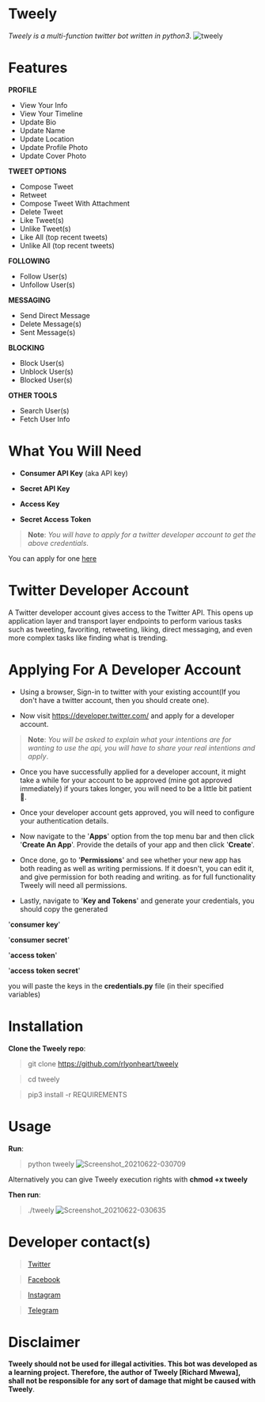 # Tweely
*Tweely is a multi-function twitter bot written in python3*. 
![tweely](https://user-images.githubusercontent.com/74001397/122753237-3ddec580-d292-11eb-80cb-f4cbae0bd1eb.jpg)

# Features
**PROFILE**
* View Your Info
* View Your Timeline
* Update Bio
* Update Name
* Update Location
* Update Profile Photo
* Update Cover Photo

**TWEET OPTIONS**
* Compose Tweet
* Retweet
* Compose Tweet With Attachment
* Delete Tweet
* Like Tweet(s) 
* Unlike Tweet(s)
* Like All (top recent tweets) 
* Unlike All (top recent tweets) 

**FOLLOWING**
* Follow User(s)
* Unfollow User(s)

**MESSAGING**
* Send Direct Message
* Delete Message(s) 
* Sent Message(s) 

**BLOCKING**
* Block User(s) 
* Unblock User(s) 
* Blocked User(s) 

**OTHER TOOLS**
* Search User(s) 
* Fetch User Info







# What You Will Need

* **Consumer API Key** (aka API key)

* **Secret API Key**

* **Access Key**

* **Secret Access Token**

>**Note**:
*You will have to apply for a twitter developer account to get the above credentials*.

You can apply for one [here](https://developer.twitter.com)

# Twitter Developer Account
A Twitter developer account gives access to the Twitter API. This opens up application layer and transport layer endpoints to perform various tasks such as tweeting, favoriting, retweeting, liking, direct messaging, and even more complex tasks like finding what is trending.

# Applying For A Developer Account

* Using a browser, Sign-in  to twitter with your existing account(If you don't have a twitter account, then you should create one).

* Now visit https://developer.twitter.com/ and apply for a developer account.

>**Note**:
*You will be asked to explain what your intentions are for wanting to use the api, you will have to share your real intentions and apply*.





* Once you have successfully applied for a developer account, it might take a while for your account to be approved (mine got approved immediately) if yours takes longer, you will need to be a little bit patient🙂.

* Once your developer account gets approved, you will need to configure your authentication details.



* Now navigate to the '**Apps**' option from the top menu bar and then click '**Create An App**'. Provide the details of your app and then click '**Create**'. 

* Once done, go to '**Permissions**' and see whether your new app has both reading as well as writing permissions. If it doesn't, you can edit it, and give permission for both reading and writing. as for full functionality Tweely will need all permissions.

* Lastly, navigate to '**Key and Tokens**' and generate your credentials, you should copy the generated

'**consumer key**'

'**consumer secret**' 

'**access token**'

'**access token secret**'

you will paste the keys in the **credentials.py** file (in their specified variables)

# Installation

**Clone the Tweely repo**:

> git clone https://github.com/rlyonheart/tweely

> cd tweely

> pip3 install -r REQUIREMENTS

# Usage
**Run**:

> python tweely
![Screenshot_20210622-030709](https://user-images.githubusercontent.com/74001397/122847033-5e953280-d307-11eb-9443-e0d2f78d8e90.jpg)


Alternatively you can give Tweely execution rights with **chmod +x tweely**



**Then run**:

> ./tweely
![Screenshot_20210622-030635](https://user-images.githubusercontent.com/74001397/122847051-6b198b00-d307-11eb-9bda-9e4b299fad75.jpg)


# Developer contact(s) 
> [Twitter](https://twitter.com/rly0nheart/)

> [Facebook](https://fb.me/rly0nheart/)

> [Instagram](https://instagram.com/rlyonheart/)

> [Telegram](https://t.me/rlyonheart/)


# Disclaimer
**Tweely should not be used for illegal activities.
This bot was developed as a learning project. 
Therefore, the author of Tweely [Richard Mwewa], shall not be responsible for any
sort of damage that might be caused with Tweely**.










